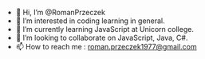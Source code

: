 - 👋 Hi, I’m @RomanPrzeczek
- 👀 I’m interested in coding learning in general.
- 🌱 I’m currently learning JavaScript at Unicorn college.
- 💞️ I’m looking to collaborate on JavaScript, Java, C#.
- 📫 How to reach me : roman.przeczek1977@gmail.com

<!---
RomanPrzeczek/RomanPrzeczek is a ✨ special ✨ repository because its `README.md` (this file) appears on your GitHub profile.
You can click the Preview link to take a look at your changes.
--->
